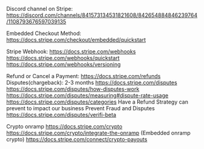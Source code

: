 Discord channel on Stripe:
https://discord.com/channels/841573134531821608/842654884846239764/1108793676597039135

Embedded Checkout Method:
https://docs.stripe.com/checkout/embedded/quickstart

Stripe Webhook:
https://docs.stripe.com/webhooks
https://docs.stripe.com/webhooks/quickstart
https://docs.stripe.com/webhooks/versioning

Refund or Cancel a Payment:
https://docs.stripe.com/refunds
Disputes(chargeback): 2-3 months
https://docs.stripe.com/disputes
https://docs.stripe.com/disputes/how-disputes-work
https://docs.stripe.com/disputes/measuring#dispute-rate-usage
https://docs.stripe.com/disputes/categories
Have a Refund Strategy can prevent to impact our business
Prevent Fraud and Disputes
https://docs.stripe.com/disputes/verifi-beta

Crypto onramp
https://docs.stripe.com/crypto
https://docs.stripe.com/crypto/integrate-the-onramp (Embedded onramp crypto)
https://docs.stripe.com/connect/crypto-payouts
